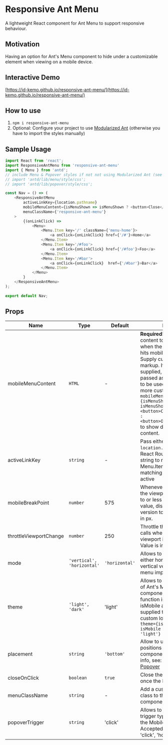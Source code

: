 # Responsive Ant Menu

A lightweight React component for Ant Menu to support responsive behaviour.

## Motivation
Having an option for Ant's Menu component to hide under a customizable element when viewing on a mobile device.

## Interactive Demo
[https://id-kemo.github.io/responsive-ant-menu/](https://id-kemo.github.io/responsive-ant-menu/)

## How to use
1. `npm i responsive-ant-menu`
2. Optional: Configure your project to use [Modularized Ant](https://ant.design/docs/react/introduce#Use-modularized-antd) (otherwise you have to import the styles manually)

## Sample Usage
```js
import React from 'react';
import ResponsiveAntMenu from 'responsive-ant-menu'
import { Menu } from 'antd';
// include Menu & Popover styles if not not using Modularized Ant (see How to Use)
// import 'antd/lib/menu/style/css';
// import 'antd/lib/popover/style/css';

const Nav = () => (
    <ResponsiveAntMenu
        activeLinkKey={location.pathname}
        mobileMenuContent={isMenuShown => isMenuShown ? <button>Close</button> : <button>Open</button>}
        menuClassName={'responsive-ant-menu'}
    >
        {(onLinkClick) =>
            <Menu>
                <Menu.Item key='/' className={'menu-home'}>
                    <a onClick={onLinkClick} href={'/#'}>Home</a>
                </Menu.Item>
                <Menu.Item key='/#foo'>
                    <a onClick={onLinkClick} href={'/#foo'}>Foo</a>
                </Menu.Item>
                <Menu.Item key='/#bar'>
                    <a onClick={onLinkClick}  href={'/#bar'}>Bar</a>
                </Menu.Item>
            </Menu>
        }
    </ResponsiveAntMenu>
);
        
export default Nav;
```

## Props

Name | Type | Default | Desc
---- | ---- | ------- | ----
mobileMenuContent | `HTML` | - | **Required!** Custom content to be show when the viewport size hits mobileBreakPoint. Supply custom HTML markup. If a function is supplied, `isMenuShown` is passed as an argument to be used for even more customization eg. `mobileMenuContent={isMenuShown => isMenuShown ? <button>Close</button> : <button>Open</button>}` to show different content.
activeLinkKey | `string` | - | Pass either `location.pathname` or React Routers path string to mark Menu.Item with matching `key` prop as active
mobileBreakPoint | `number` | 575 | Whenever the size of the viewport gets equal to or less than passed value, display Mobile version toggle. Value is in px.
throttleViewportChange | `number` | 250 | Throttle the callback calls whenever the viewport is re-sized. Value is in milliseconds.
mode | `'vertical', 'horizontal'` | `'horizontal'` | Allows to switch to either horizontal or vertical version of Ant's menu implementation.
theme | `'light', 'dark'` | 'light' | Allows to set a theme of Ant's Menu component. If a function is passed, isMobile argument is supplied to implement custom logic, eg. `theme={isMobile => isMobile ? 'dark' : 'light'}`
placement | `string` | `'bottom'` | Allow to use various positions for Popover component, for more info, see: [Ant Design: Popover](https://ant.design/components/popover/#components-popover-demo-placement)
closeOnClick | `boolean` | `true` | Close the Mobile menu once the link is clicked
menuClassName | `string` | - | Add a custom CSS class to the Ant's Menu component
popoverTrigger | `string` | 'click' | Allows to define a trigger type to show the Mobile Menu. Accepted values are 'click', 'hover', 'focus' 

